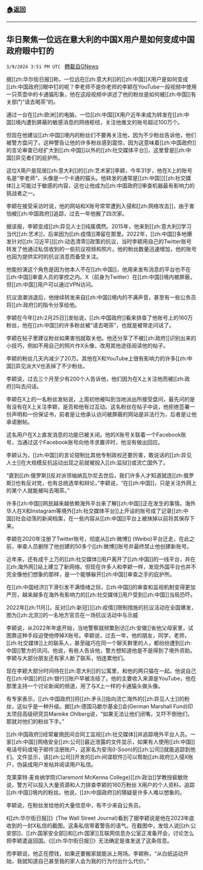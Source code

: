 ###  [:house:返回](README.md)
---


## 华日聚焦一位远在意大利的中国X用户是如何变成中国政府眼中钉的
`3/9/2024 3:51 PM UTC ` [轉載自GNews](https://gnews.org/articles/2380169)

据[[zh:华尔街日报]]称，一位远在[[zh:意大利]]的[[zh:中国]]X用户是如何变成[[zh:中国政府]]眼中钉的呢？李老师不是你老师的李颖在YouTube一段视频中使用一只茶壶中的卡通猫形象，他在这段视频中讲述了他的粉丝是如何被[[zh:中国]]有关部门“请去喝茶”的。

通过一台在[[zh:欧洲]]的电脑，一位[[zh:中国]]X用户近年来成为转发在[[zh:中国]]境内遭到屏蔽的敏感消息的网络枢纽，关注他推文的账号超过100万个。

但现在他建议[[zh:中国]]境内的粉丝们不要再关注他，因为不少粉丝告诉他，他们被警方盘问了。这种警告让他的许多粉丝感到震惊，因为这意味着[[zh:中国政府]]的言论审查已经扩大到[[zh:中国]]以外的[[zh:社交媒体平台]]，这里曾是[[zh:中国]]异见者们的庇护所。

这位X用户是现居[[zh:意大利]]的[[zh:艺术家]]李颖，今年31岁，他在X上的账号名是“李老师”，头像是一个卡通的猫头。他转发的通常是[[zh:中国]][[zh:社交媒体]]上可能过于敏感的内容，这也让他成为[[zh:中国政府]]审查机器最有影响力的挑战者之一。

李颖在接受采访时说，他的网站和X账号常常遭到入侵和[[zh:网络攻击]]，由于害怕被[[zh:中国政府]]追踪，过去一年他搬了四次家。

据该报，李颖变成[[zh:异见人士]]纯属偶然。2015年，他来到[[zh:意大利]]学习当代[[zh:艺术]]，后来因为[[zh:疫情]]滞留在那里。2022年，[[zh:中国]]多地爆发针对[[zh:习近平]][[zh:动态清零]]政策的抗议，当时李颖用自己的Twitter账号转发了他通过私信收到的一些抗议视频和照片。他的粉丝数量迅速增加，他的账号也因为提供实时的抗议消息而备受关注。

他能扮演这个角色是因为他本人不在[[zh:中国]]，他用来发布消息的平台也不在[[zh:中国]]审查人员的掌控之内。X（前身为Twitter）在[[zh:中国]]境内被屏蔽，但[[zh:中国]]用户可以通过VPN访问。

抗议浪潮消退后，他继续转发来自[[zh:中国]]境内的不满声音，甚至有一些公务员将[[zh:政府]]的指令分享给他。

李颖在今年[[zh:2月25日]]发帖说，[[zh:中国政府]]看来排查了他账号上的160万粉丝，他在[[zh:中国]]的许多粉丝被“请去喝茶”，也就是被带走问话了。

李颖在帖子里建议粉丝如果害怕就取关他。他还分享了不被[[zh:政府]]识别出来的小技巧，例如不用自己的照片作X头像，改用其他途径阅读他的帖子。

李颖的粉丝几天内减少了20万。其他在X和YouTube上很有影响力的许多[[zh:中国]]异见派大V也丢掉了不少粉丝。

李颖说，过去三个月至少有200个人告诉他，他们因为在X上关注他而被[[zh:政府]]叫去问话。

李颖在X上的一名粉丝发帖说，上周初他被叫到当地派出所接受盘问，最先问的是有没有在X上关注李颖，是否和他有过互动。这名粉丝在帖子中说，他拒绝签署一份声明和一份保证书，前者是让他承认访问被屏蔽的网站是非法行为，后者是让他承诺删帖。

这名用户在X上直发消息的功能已被关闭。他的X账号关联着一个Facebook账号，当通过这个Facebook账号向他寻求置评时，他没有做出回应。

李颖认为，[[zh:中国]]的言论钳制比其他专制政权还要厉害，敢说话的[[zh:异见人士]]在大规模反抗运动出现之前就被投入[[zh:监狱]]或流亡国外了。

“直到[[zh:俄罗斯]]反对派领袖纳瓦尔尼去世后，我们许多人才知道就连[[zh:俄罗斯]]也有反对党，也有总统选举和辩论，”李颖说，“在[[zh:中国]]，只是关注外网上的某个人就能被叫去喝茶。”

许多[[zh:中国]]网民越来越依赖海外平台来了解[[zh:中国]]正在发生的事情。海外华人在X和Instagram等境外[[zh:社交媒体平台]]上开设的账号成了记录[[zh:中国]]社会动荡的新闻档案，在一些内容从[[zh:中国]]平台上被抹掉以前将其保存下来。

李颖在2020年注册了Twitter账号，彻底从[[zh:微博]] (Weibo)平台迁走，在此之前，审查人员删除了他创建的50多个[[zh:微博]]账号并最终禁止他创建新账号。

近年来，还有成千上万的[[zh:社交媒体]]用户离开了[[zh:中国]]的一线平台，并在[[zh:海外网]]站上建立了新网络。但现在许多人和李颖一样，发现外国平台也并不完全像他们想象的那样，是一个能够躲开[[zh:中国]]审查之手的庇护所。

在[[zh:中国经济]]下滑引发不满情绪之际，[[zh:中国]]的审查和监视机制变得更加严厉，越来越多在海外有影响力的[[zh:社交媒体]]用户受到[[zh:中国]]当局恐吓。

2022年[[zh:11月]]，反对[[zh:新冠]][[zh:疫情]]限制措施的抗议活动在全国爆发，图为[[zh:北京]]的一名地方官员在一场抗议活动中与示威

李颖说，从2022年年底开始，当地警察就频繁到访[[zh:安徽]]省他父母家里，试图靠这种手段迫使他停掉X账号。李颖说，过去一年，他的朋友，同学，老师，[[zh:社交媒体]]上的联系人，甚至碰巧在同一个聊天群里的人，都纷纷遭到[[zh:中国]]警方的讯问。他说，有些人告诉他，警方想知道他是不是得到了境外资助。李颖与大部分朋友还有家人断了联系，怕连累他们。

现在李颖大部分时间待在[[zh:意大利]]的公寓里，和他的两只猫在一起。他说自己在[[zh:中国]]的[[zh:银行]]账户早被冻结了。他的主要收入来源是YouTube，他在那里主持一个讨论新闻的频道，用了与X上一样的卡通猫头做头像。

有专家表示，[[zh:中国政府]]将[[zh:矛头]]指向流亡海外的[[zh:异见人士]]的粉丝，这似乎是一种升级。据[[zh:德国马歇尔基金]]会(German Marshall Fund)印太项目高级研究员Mareike Ohlberg说，“如果无法让他们闭嘴，又吓不倒他们，那就对他们的粉丝下手。”

[[zh:中国政府]]经常雇佣民间合同工监视[[zh:社交媒体]]并追踪境外平台人员。一家[[zh:中国]]网络安全[[zh:公司]]最近泄露的文件显示，如果有人使用[[zh:中国]]电话号码或电子邮件注册账户，这家名为安洵(I-Soon)的[[zh:公司]]就能追踪到他们。文件显示，该[[zh:公司]]开发的[[zh:间谍软件]]可以帮助[[zh:政府]]入侵X账户，伪装成用户发帖并阅读用户私信。

克莱蒙特·麦肯纳学院(Claremont McKenna College)[[zh:政治]]学教授裴敏欣说，警方可以投入大量资源和人力排查李颖的160万粉丝 X用户的个人资料，追踪[[zh:中国]]境内的粉丝。他说，[[zh:中国政府]]的猜疑是许多人难以想象的。

李颖说，在粉丝发给他的大量信息中，有不少来自公务员。

《[[zh:华尔街日报]]》(The Wall Street Journal)看到了据李颖说是他在2023年底收到的一封X私信的截图。这条私信带着警告的语气。在截图中，发信人说[[zh:公安部]]、[[zh:国家安全部]]和[[zh:国家]]互联网信息办公室正准备开会，讨论怎么把李颖遣返回国。《[[zh:华尔街日报]]》无法确定是谁发送了这条信息。

而李颖说，他正在攒钱，如果还要搬家就能派上用场。李颖称，“从白纸运动开始，我就知道自己甚至我的家人会为我的行为付出什么代价。”
